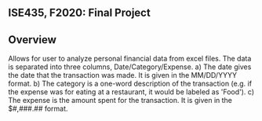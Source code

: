 ## ISE435, F2020: Final Project

## Overview
Allows for user to analyze personal financial data from excel files. The data is separated into three columns, Date/Category/Expense.
a) The date gives the date that the transaction was made. It is given in the MM/DD/YYYY format.
b) The category is a one-word description of the transaction (e.g. if the expense was for eating at a restaurant, it would be labeled as 'Food').
c) The expense is the amount spent for the transaction. It is given in the $#,###.## format.
